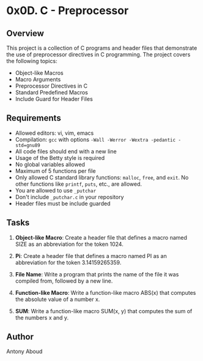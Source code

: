 # 0x0D. C - Preprocessor

## Overview

This project is a collection of C programs and header files that demonstrate the use of preprocessor directives in C programming. The project covers the following topics:

- Object-like Macros
- Macro Arguments
- Preprocessor Directives in C
- Standard Predefined Macros
- Include Guard for Header Files

## Requirements

- Allowed editors: vi, vim, emacs
- Compilation: `gcc` with options `-Wall -Werror -Wextra -pedantic -std=gnu89`
- All code files should end with a new line
- Usage of the Betty style is required
- No global variables allowed
- Maximum of 5 functions per file
- Only allowed C standard library functions: `malloc`, `free`, and `exit`. No other functions like `printf`, `puts`, etc., are allowed.
- You are allowed to use `_putchar`
- Don't include `_putchar.c` in your repository
- Header files must be include guarded

## Tasks

1. **Object-like Macro**: Create a header file that defines a macro named SIZE as an abbreviation for the token 1024.

2. **Pi**: Create a header file that defines a macro named PI as an abbreviation for the token 3.14159265359.

3. **File Name**: Write a program that prints the name of the file it was compiled from, followed by a new line.

4. **Function-like Macro**: Write a function-like macro ABS(x) that computes the absolute value of a number x.

5. **SUM**: Write a function-like macro SUM(x, y) that computes the sum of the numbers x and y.

## Author

Antony Aboud